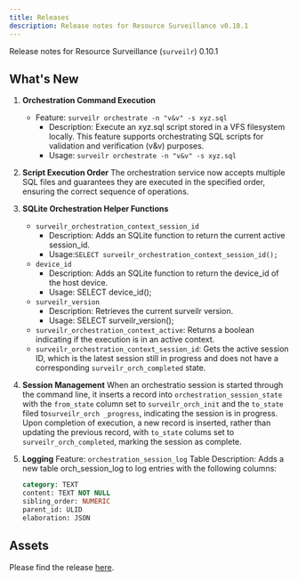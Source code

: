 ```yaml
---
title: Releases
description: Release notes for Resource Surveillance v0.10.1
---
```


Release notes for Resource Surveillance (`surveilr`) 0.10.1

## What's New

1. **Orchestration Command Execution**
   - Feature: `surveilr orchestrate -n "v&v" -s xyz.sql`
     - Description: Execute an xyz.sql script stored in a VFS filesystem
       locally. This feature supports orchestrating SQL scripts for validation
       and verification (v&v) purposes.
     - Usage: `surveilr orchestrate -n "v&v" -s xyz.sql`

2. **Script Execution Order** The orchestration service now accepts multiple SQL
   files and guarantees they are executed in the specified order, ensuring the
   correct sequence of operations.

3. **SQLite Orchestration Helper Functions**
   - `surveilr_orchestration_context_session_id`
     - Description: Adds an SQLite function to return the current active
       session_id.
     - Usage:`SELECT surveilr_orchestration_context_session_id();`
   - `device_id`
     - Description: Adds an SQLite function to return the device_id of the host
       device.
     - Usage: SELECT device_id();
   - `surveilr_version`
     - Description: Retrieves the current surveilr version.
     - Usage: SELECT surveilr_version();
   - `surveilr_orchestration_context_active`: Returns a boolean indicating if
     the execution is in an active context.
   - `surveilr_orchestration_context_session_id`: Gets the active session ID,
     which is the latest session still in progress and does not have a
     corresponding `surveilr_orch_completed` state.

4. **Session Management** When an orchestratio session is started through the
   command line, it inserts a record into `orchestration_session_state` with the
   `from_state` column set to `surveilr_orch_init` and the `to_state` filed
   to`surveilr_orch _progress`, indicating the session is in progress. Upon
   completion of execution, a new record is inserted, rather than updating the
   previous record, with `to_state` colums set to `surveilr_orch_completed`,
   marking the session as complete.

5. **Logging** Feature: `orchestration_session_log` Table Description: Adds a
   new table orch_session_log to log entries with the following columns:
   ```sql
   category: TEXT
   content: TEXT NOT NULL
   sibling_order: NUMERIC
   parent_id: ULID
   elaboration: JSON
   ```

## Assets

Please find the release
[here](https://github.com/opsfolio/releases.opsfolio.com/releases/tag/0.10.1).
